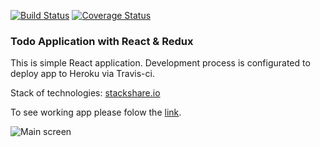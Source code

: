 [![Build Status](https://travis-ci.org/velmyk/react-todo-app.svg?branch=master)](https://travis-ci.org/velmyk/react-todo-app)
[![Coverage Status](https://coveralls.io/repos/github/velmyk/react-todo-app/badge.svg?branch=master)](https://coveralls.io/github/velmyk/react-todo-app?branch=master)

### Todo Application with React & Redux

This is simple React application.
Development process is configurated to deploy app to Heroku via Travis-ci.

Stack of technologies: [stackshare.io](http://stackshare.io/velmyk/react-redux-todo-app)

To see working app please folow the [link](https://react-redux-todo.herokuapp.com/).

![Main screen](https://www.dropbox.com/s/telev68mi970v5p/main-screen.png?dl=1)